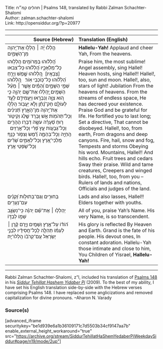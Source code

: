 <html>
<head></head>
<body>
Title: תהלים קמ״ח | Psalms 148, translated by Rabbi Zalman Schachter-Shalomi<br />
Author: zalman.schachter-shalomi<br />
Link: http://opensiddur.org/?p=20977
<p />
<hr />

<table style="margin-left: auto;margin-right: auto;" class="draggable">
<thead><tr><th id="x" style="text-align: right;">Source (Hebrew)</th><th style="text-align: left;">Translation (English)</th></tr></thead>
<tbody>
<tr><td style="vertical-align:top;" width="46%">
<div class="liturgy"><span lang="he">
הַ֥לְלוּ יָ֨הּ ׀ 
הַֽלְל֣וּ אֶת־יְ֭הוָה 
מִן־הַשָּׁמַ֑יִם 
</span></div></td>
 
<td style="vertical-align:top;" width="53%">
<div class="english">
<strong>Hallelu-Yah!</strong>
Applaud and cheer Yah, 
From the heavens.
</div></td></tr>


<tr><td style="vertical-align:top;" width="46%">
<div class="liturgy"><span lang="he">
הַֽ֝לְל֗וּהוּ בַּמְּרוֹמִֽים׃
הַֽלְל֥וּהוּ כָל־מַלְאָכָ֑יו 
הַֽ֝לְל֗וּהוּ כָּל־צבאו [צְבָאָֽיו׃]&nbsp;
הַֽ֭לְלוּהוּ שֶׁ֣מֶשׁ וְיָרֵ֑חַ 
הַ֝לְל֗וּהוּ כָּל־כּ֥וֹכְבֵי אֽוֹר׃
&nbsp;
הַֽ֭לְלוּהוּ שְׁמֵ֣י הַשָּׁמָ֑יִם 
וְ֝הַמַּ֗יִם אֲשֶׁ֤ר ׀ מֵעַ֬ל הַשָּׁמָֽיִם׃
יְֽ֭הַֽלְלוּ אֶת־שֵׁ֣ם יְהוָ֑ה 
כִּ֤י ה֭וּא צִוָּ֣ה וְנִבְרָֽאוּ׃
וַיַּעֲמִידֵ֣ם לָעַ֣ד לְעוֹלָ֑ם 
חָק־נָ֝תַ֗ן 
וְלֹ֣א יַעֲבֽוֹר׃
הַֽלְל֣וּ אֶת־יְ֭הוָה מִן־הָאָ֑רֶץ 
תַּ֝נִּינִ֗ים וְכָל־תְּהֹמֽוֹת׃
אֵ֣שׁ וּ֭בָרָד שֶׁ֣לֶג וְקִיט֑וֹר 
ר֥וּחַ סְ֝עָרָ֗ה 
עֹשָׂ֥ה דְבָרֽוֹ׃
הֶהָרִ֥ים 
וְכָל־גְּבָע֑וֹת 
עֵ֥ץ פְּ֝רִ֗י וְכָל־אֲרָזִֽים׃
&nbsp;
הַֽחַיָּ֥ה וְכָל־בְּהֵמָ֑ה 
רֶ֝֗מֶשׂ וְצִפּ֥וֹר כָּנָֽף׃
&nbsp;
מַלְכֵי־אֶ֭רֶץ וְכָל־לְאֻמִּ֑ים 
שָׂ֝רִ֗ים וְכָל־שֹׁ֥פְטֵי אָֽרֶץ׃
</span></div></td>
 
<td style="vertical-align:top;" width="53%">
<div class="english">
Praise him, the most sublime! 
Angel assembly, sing Hallel!
Heaven hosts, sing Hallel!!
Hallel!, too, sun and moon. 
Hallel!, also, stars of light!
Jubilation 
From the heavens of heavens. 
From the streams of endless space, 
He has decreed your existence.
Praise God and be grateful for life.
He fortified you to last long; 
Set a directive, 
That cannot be disobeyed.
Hallel!, too, from earth, 
From dragons and deep canyons.
Fire, hail, snow and fog, 
Tempests and storms 
Obeying his word.
Mountains, Hallel!! 
And hills echo. 
Fruit trees and cedars 
Sway their praise.
Wild and tame creatures, 
Creepers and winged birds.
Hallel!, too, from you – 
Rulers of lands and nations, 
Officials and judges of the land.
</div></td></tr>


<tr><td style="vertical-align:top;" width="46%">
<div class="liturgy"><span lang="he">
בַּחוּרִ֥ים וְגַם־בְּתוּל֑וֹת 
זְ֝קֵנִ֗ים עִם־נְעָרִֽים׃
</span></div></td>
 
<td style="vertical-align:top;" width="53%">
<div class="english">
Lads and also lasses, Hallel!! 
Elders together with youths.
</div></td></tr>


<tr><td style="vertical-align:top;" width="46%">
<div class="liturgy"><span lang="he">
יְהַלְל֤וּ ׀ אֶת־שֵׁ֬ם יְהוָ֗ה 
כִּֽי־נִשְׂגָּ֣ב שְׁמ֣וֹ לְבַדּ֑וֹ 
</span></div></td>
 
<td style="vertical-align:top;" width="53%">
<div class="english">
All of you, praise Yah’s Name. 
His very Name, is so transcendent.
</div></td></tr>


<tr><td style="vertical-align:top;" width="46%">
<div class="liturgy"><span lang="he">
ה֝וֹד֗וֹ 
עַל־אֶ֥רֶץ וְשָׁמָֽיִם׃
וַיָּ֤רֶם קֶ֨רֶן ׀ לְעַמּ֡וֹ 
תְּהִלָּ֤ה 
לְֽכָל־חֲסִידָ֗יו 
לִבְנֵ֣י יִ֭שְׂרָאֵל 
עַֽם־קְרֹב֗וֹ הַֽלְלוּ־יָֽהּ׃
</span></div></td>
 
<td style="vertical-align:top;" width="53%">
<div class="english">
His glory is reflected 
By Heaven and Earth.
Grand is the fate of his people. 
His devout ones, 
In constant adoration.
Hallelu-Yah those intimate and close to him, 
You Children of Yisrael, <strong>Hallelu-Yah!</strong>
</div></td></tr>
</tbody></table>

<hr />

Rabbi Zalman Schachter-Shalomi, z”l, included his translation of <a href="https://en.wikipedia.org/wiki/Psalms_148">Psalms 148</a> in his <em><a href="https://opensiddur.org/siddurim/ha-ari/neo-hasidut/reb-zalmans-open-siddur-tehillat-hashem/">Siddur Tehillat Hashem Yidaber Pi</a></em> (2009). To the best of my ability, I have set his English translation side-by-side with the Hebrew verses comprising Psalms 148. I have replaced some anglicizations and removed capitalization for divine pronouns. –Aharon N. Varady

<h3>Source(s)</h3>

[advanced_iframe securitykey="be1d939e6a1b36109171c7d5503b34cf9147aa7b" enable_external_height_workaround="true" src="https://archive.org/stream/SiddurTehillatHaShemYedaberPiWeekdaySiddur#page/n19/mode/2up"]
</body>
</html>